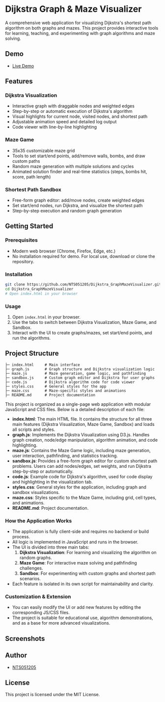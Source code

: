 # Dijkstra Graph & Maze Visualizer

A comprehensive web application for visualizing Dijkstra's shortest path algorithm on both graphs and mazes. This project provides interactive tools for learning, teaching, and experimenting with graph algorithms and maze solving.

## Demo

- [Live Demo](https://nts051205.github.io/Dijkstra_GraphMazeVisualizer/)

## Features

### Dijkstra Visualization
- Interactive graph with draggable nodes and weighted edges
- Step-by-step or automatic execution of Dijkstra's algorithm
- Visual highlights for current node, visited nodes, and shortest path
- Adjustable animation speed and detailed log output
- Code viewer with line-by-line highlighting

### Maze Game
- 35x35 customizable maze grid
- Tools to set start/end points, add/remove walls, bombs, and draw custom paths
- Random maze generation with multiple solutions and cycles
- Animated solution finder and real-time statistics (steps, bombs hit, score, path length)

### Shortest Path Sandbox
- Free-form graph editor: add/move nodes, create weighted edges
- Set start/end nodes, run Dijkstra, and visualize the shortest path
- Step-by-step execution and random graph generation

## Getting Started

### Prerequisites
- Modern web browser (Chrome, Firefox, Edge, etc.)
- No installation required for demo. For local use, download or clone the repository.

### Installation

```bash
git clone https://github.com/NTS051205/Dijkstra_GraphMazeVisualizer.git
cd Dijkstra_GraphMazeVisualizer
# Open index.html in your browser
```

### Usage
1. Open `index.html` in your browser.
2. Use the tabs to switch between Dijkstra Visualization, Maze Game, and Sandbox.
3. Interact with the UI to create graphs/mazes, set start/end points, and run the algorithms.

## Project Structure

```text
├─ index.html     # Main interface
├─ graph.js       # Graph structure and Dijkstra visualization logic
├─ maze.js        # Maze generation, game logic, and pathfinding
├─ sandbox.js     # Custom graph editor and Dijkstra for user graphs
├─ code.js        # Dijkstra algorithm code for code viewer
├─ styles.css     # General styles for the app
├─ maze.css       # Maze-specific styles and animations
├─ README.md      # Project documentation
```

This project is organized as a single-page web application with modular JavaScript and CSS files. Below is a detailed description of each file:

- **index.html**: The main HTML file. It contains the structure for all three main features (Dijkstra Visualization, Maze Game, Sandbox) and loads all scripts and styles.
- **graph.js**: Implements the Dijkstra Visualization using D3.js. Handles graph creation, node/edge manipulation, algorithm animation, and code highlighting.
- **maze.js**: Contains the Maze Game logic, including maze generation, user interaction, pathfinding, and statistics tracking.
- **sandbox.js**: Provides a free-form graph editor for custom shortest path problems. Users can add nodes/edges, set weights, and run Dijkstra step-by-step or automatically.
- **code.js**: Example code for Dijkstra's algorithm, used for code display and highlighting in the visualization tab.
- **styles.css**: General styles for the application, including graph and sandbox visualizations.
- **maze.css**: Styles specific to the Maze Game, including grid, cell types, and animations.
- **README.md**: Project documentation.

### How the Application Works

- The application is fully client-side and requires no backend or build process.
- All logic is implemented in JavaScript and runs in the browser.
- The UI is divided into three main tabs:
  1. **Dijkstra Visualization**: For learning and visualizing the algorithm on random graphs.
  2. **Maze Game**: For interactive maze solving and pathfinding challenges.
  3. **Sandbox**: For experimenting with custom graphs and shortest path scenarios.
- Each feature is isolated in its own script for maintainability and clarity.

### Customization & Extension

- You can easily modify the UI or add new features by editing the corresponding JS/CSS files.
- The project is suitable for educational use, algorithm demonstrations, and as a base for more advanced visualizations.

## Screenshots

<!-- Add screenshots here to showcase the UI and features -->

## Author

- [NTS051205](https://github.com/NTS051205)

## License

This project is licensed under the MIT License.
